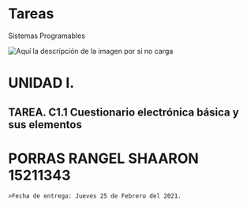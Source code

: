 # Tareas
Sistemas Programables

![Aquí la descripción de la imagen por si no carga](https://github.com/ShaaronPR/Tareas/blob/main/Picture1%20-%20Copy.png)

# UNIDAD I.

## **TAREA.** C1.1 Cuestionario electrónica básica y sus elementos

# PORRAS RANGEL SHAARON 15211343

	>Fecha de entrega: Jueves 25 de Febrero del 2021.
